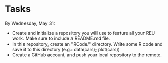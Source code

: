 # Tasks 

By Wednesday, May 31:

<ul> 
 <li> Create and initialize a repository you will use to feature all your REU work.  Make sure to include a README.md file.
 <li> In this repository, create an "RCode/" directory.  Write some R code and save it to this directory (e.g.: data(cars); plot(cars))
 <li> Create a GitHub account, and push your local repository to the remote.  
</ul>
